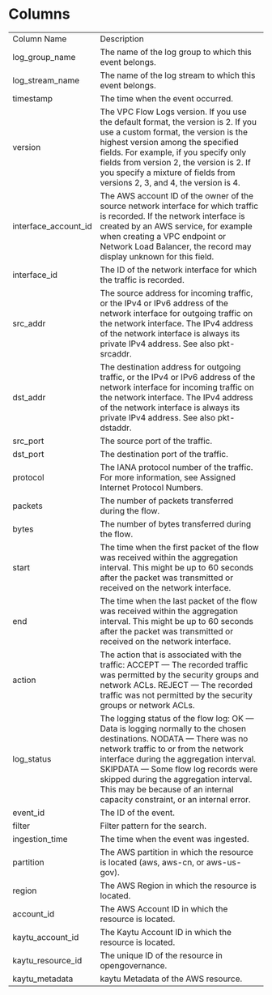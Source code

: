 # Columns  

<table>
	<tr><td>Column Name</td><td>Description</td></tr>
	<tr><td>log_group_name</td><td>The name of the log group to which this event belongs.</td></tr>
	<tr><td>log_stream_name</td><td>The name of the log stream to which this event belongs.</td></tr>
	<tr><td>timestamp</td><td>The time when the event occurred.</td></tr>
	<tr><td>version</td><td>The VPC Flow Logs version. If you use the default format, the version is 2. If you use a custom format, the version is the highest version among the specified fields. For example, if you specify only fields from version 2, the version is 2. If you specify a mixture of fields from versions 2, 3, and 4, the version is 4.</td></tr>
	<tr><td>interface_account_id</td><td>The AWS account ID of the owner of the source network interface for which traffic is recorded. If the network interface is created by an AWS service, for example when creating a VPC endpoint or Network Load Balancer, the record may display unknown for this field.</td></tr>
	<tr><td>interface_id</td><td>The ID of the network interface for which the traffic is recorded.</td></tr>
	<tr><td>src_addr</td><td>The source address for incoming traffic, or the IPv4 or IPv6 address of the network interface for outgoing traffic on the network interface. The IPv4 address of the network interface is always its private IPv4 address. See also pkt-srcaddr.</td></tr>
	<tr><td>dst_addr</td><td>The destination address for outgoing traffic, or the IPv4 or IPv6 address of the network interface for incoming traffic on the network interface. The IPv4 address of the network interface is always its private IPv4 address. See also pkt-dstaddr.</td></tr>
	<tr><td>src_port</td><td>The source port of the traffic.</td></tr>
	<tr><td>dst_port</td><td>The destination port of the traffic.</td></tr>
	<tr><td>protocol</td><td>The IANA protocol number of the traffic. For more information, see Assigned Internet Protocol Numbers.</td></tr>
	<tr><td>packets</td><td>The number of packets transferred during the flow.</td></tr>
	<tr><td>bytes</td><td>The number of bytes transferred during the flow.</td></tr>
	<tr><td>start</td><td>The time when the first packet of the flow was received within the aggregation interval. This might be up to 60 seconds after the packet was transmitted or received on the network interface.</td></tr>
	<tr><td>end</td><td>The time when the last packet of the flow was received within the aggregation interval. This might be up to 60 seconds after the packet was transmitted or received on the network interface.</td></tr>
	<tr><td>action</td><td>The action that is associated with the traffic: ACCEPT — The recorded traffic was permitted by the security groups and network ACLs. REJECT — The recorded traffic was not permitted by the security groups or network ACLs.</td></tr>
	<tr><td>log_status</td><td>The logging status of the flow log: OK — Data is logging normally to the chosen destinations. NODATA — There was no network traffic to or from the network interface during the aggregation interval. SKIPDATA — Some flow log records were skipped during the aggregation interval. This may be because of an internal capacity constraint, or an internal error.</td></tr>
	<tr><td>event_id</td><td>The ID of the event.</td></tr>
	<tr><td>filter</td><td>Filter pattern for the search.</td></tr>
	<tr><td>ingestion_time</td><td>The time when the event was ingested.</td></tr>
	<tr><td>partition</td><td>The AWS partition in which the resource is located (aws, aws-cn, or aws-us-gov).</td></tr>
	<tr><td>region</td><td>The AWS Region in which the resource is located.</td></tr>
	<tr><td>account_id</td><td>The AWS Account ID in which the resource is located.</td></tr>
	<tr><td>kaytu_account_id</td><td>The Kaytu Account ID in which the resource is located.</td></tr>
	<tr><td>kaytu_resource_id</td><td>The unique ID of the resource in opengovernance.</td></tr>
	<tr><td>kaytu_metadata</td><td>kaytu Metadata of the AWS resource.</td></tr>
</table>